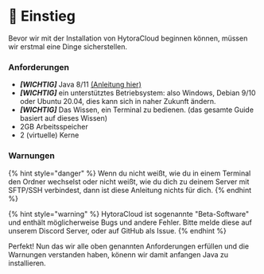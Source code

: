 # 🔰 Einstieg

Bevor wir mit der Installation von HytoraCloud beginnen können, müssen wir erstmal eine Dinge sicherstellen.

### Anforderungen

* _**\[WICHTIG\]**_ Java 8/11 [\(Anleitung hier\)](installation/installation-von-java.md)
* _**\[WICHTIG\]**_ ein unterstütztes Betriebsystem: also Windows, Debian 9/10 oder Ubuntu 20.04, dies kann sich in naher Zukunft ändern.
* _**\[WICHTIG\]**_ Das Wissen, ein Terminal zu bedienen. \(das gesamte Guide basiert auf dieses Wissen\)
* 2GB Arbeitsspeicher
* 2 \(virtuelle\) Kerne

### Warnungen

{% hint style="danger" %}
Wenn du nicht weißt, wie du in einem Terminal den Ordner wechselst oder nicht weißt, wie du dich zu deinem Server mit SFTP/SSH verbindest, dann ist diese Anleitung nichts für dich.
{% endhint %}

{% hint style="warning" %}
HytoraCloud ist sogenannte "Beta-Software" und enthält möglicherweise Bugs und andere Fehler. Bitte melde diese auf unserem Discord Server, oder auf GitHub als Issue.
{% endhint %}

Perfekt! Nun das wir alle oben genannten Anforderungen erfüllen und die Warnungen verstanden haben, könenn wir damit anfangen Java zu installieren.

